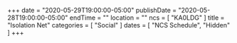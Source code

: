 +++
date = "2020-05-29T19:00:00-05:00"
publishDate = "2020-05-28T19:00:00-05:00"
endTime = ""
location = ""
ncs = [ "KA0LDG" ]
title = "Isolation Net"
categories = [ "Social" ]
dates = [ "NCS Schedule", "Hidden" ]
+++
